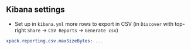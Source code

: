 ## Kibana settings

- Set up in `kibana.yml` more rows to export in CSV 
(in `Discover` with top-right `Share` -> `CSV Reports` -> `Generate csv`)
```yaml
xpack.reporting.csv.maxSizeBytes: ...
```